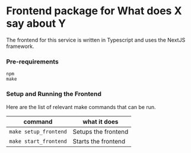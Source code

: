 # Frontend package for What does X say about Y

The frontend for this service is written in Typescript and uses the NextJS framework.

### Pre-requirements

```commandline
npm
make
```

### Setup and Running the Frontend

Here are the list of relevant make commands that can be run.

| command               | what it does        | 
|-----------------------|---------------------|
| `make setup_frontend` | Setups the frontend |
| `make start_frontend` | Starts the frontend |

